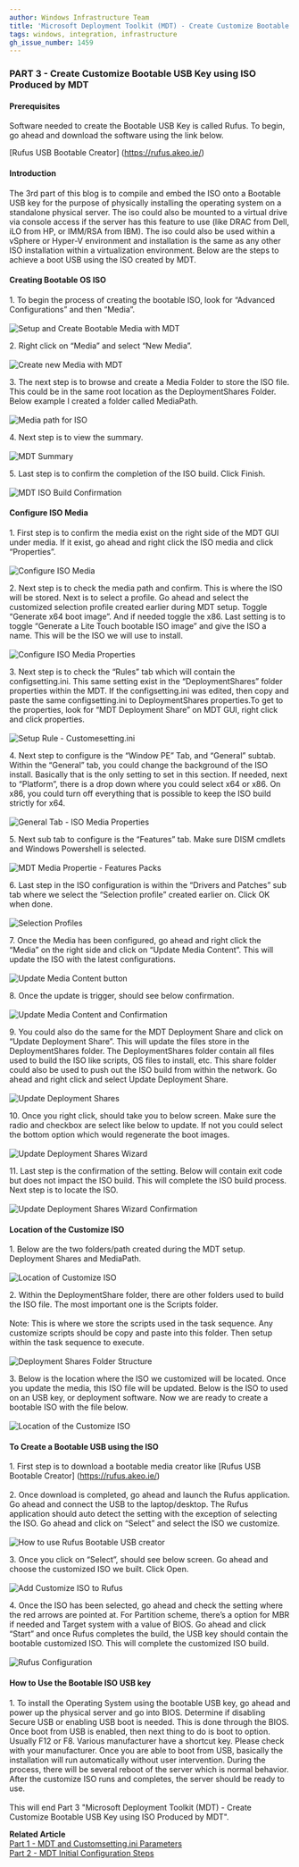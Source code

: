```yaml
---
author: Windows Infrastructure Team
title: 'Microsoft Deployment Toolkit (MDT) - Create Customize Bootable USB Key using ISO Produced by MDT'
tags: windows, integration, infrastructure
gh_issue_number: 1459
---
```


### PART 3 - Create Customize Bootable USB Key using ISO Produced by MDT ###

#### Prerequisites ####

Software needed to create the Bootable USB Key is called Rufus. To begin, go ahead and download the software using the link below. 

[Rufus USB Bootable Creator]
(https://rufus.akeo.ie/)

#### Introduction ####
The 3rd part of this blog is to compile and embed the ISO onto a Bootable USB key for the purpose of physically installing the operating system on a standalone physical server. The iso could also be mounted to a virtual drive via console access if the server has this feature to use (like DRAC from Dell, iLO from HP, or IMM/RSA from IBM). The iso could also be used within a vSphere or Hyper-V environment and installation is the same as any other ISO installation within a virtualization environment. Below are the steps to achieve a boot USB using the ISO created by MDT.

#### Creating Bootable OS ISO ####

1\. To begin the process of creating the bootable ISO, look for “Advanced Configurations” and then “Media”. <br><br>
<img src="/blog/201810/09/Microsoft-Deployment-Toolkit-Bootable-USB-Key/image49.png" alt="Setup and Create Bootable Media with MDT" />

2\. Right click on “Media” and select “New Media”.<br><br>
<img src="/blog/201810/09/Microsoft-Deployment-Toolkit-Bootable-USB-Key/image81.png" alt="Create new Media with MDT" />

3\. The next step is to browse and create a Media Folder to store the ISO file. This could be in the same root location as the DeploymentShares Folder. Below example I created a folder called MediaPath.<br><br>
<img src="/blog/201810/09/Microsoft-Deployment-Toolkit-Bootable-USB-Key/image15.png" alt="Media path for ISO" />

4\. Next step is to view the summary.<br><br>
<img src="/blog/201810/09/Microsoft-Deployment-Toolkit-Bootable-USB-Key/image34.png" alt="MDT Summary" />

5\. Last step is to confirm the completion of the ISO build. Click Finish.<br><br>
<img src="/blog/201810/09/Microsoft-Deployment-Toolkit-Bootable-USB-Key/image63.png" alt="MDT ISO Build Confirmation" />

#### Configure ISO Media ####
1\. First step is to confirm the media exist on the right side of the MDT GUI under media. If it exist, go ahead and right click the ISO media and click “Properties”.<br><br>
<img src="/blog/201810/09/Microsoft-Deployment-Toolkit-Bootable-USB-Key/image14.png" alt="Configure ISO Media" />

2\. Next step is to check the media path and confirm. This is where the ISO will be stored. Next is to select a profile. Go ahead and select the customized selection profile created earlier during MDT setup. Toggle “Generate x64 boot image”. And if needed toggle the x86. Last setting is to toggle “Generate a Lite Touch bootable ISO image” and give the ISO a name. This will be the ISO we will use to install.<br><br>
<img src="/blog/201810/09/Microsoft-Deployment-Toolkit-Bootable-USB-Key/image29.png" alt="Configure ISO Media Properties" />

3\. Next step is to check the “Rules” tab which will contain the configsetting.ini. This same setting exist in the “DeploymentShares” folder properties within the MDT. If the configsetting.ini was edited, then copy and paste the same configsetting.ini to DeploymentShares properties.To get to the properties, look for “MDT Deployment Share” on MDT GUI, right click and click properties.<br><br>
<img src="/blog/201810/09/Microsoft-Deployment-Toolkit-Bootable-USB-Key/image54.png" alt="Setup Rule - Customesetting.ini" />

4\. Next step to configure is the “Window PE” Tab, and “General” subtab. Within the “General” tab, you could change the background of the ISO install. Basically that is the only setting to set in this section. If needed, next to “Platform”, there is a drop down where you could select x64 or x86. On x86, you could turn off everything that is possible to keep the ISO build strictly for x64.<br><br>
<img src="/blog/201810/09/Microsoft-Deployment-Toolkit-Bootable-USB-Key/image37.png" alt="General Tab - ISO Media Properties" />

5\. Next sub tab to configure is the “Features” tab. Make sure DISM cmdlets and Windows Powershell is selected.<br><br>
<img src="/blog/201810/09/Microsoft-Deployment-Toolkit-Bootable-USB-Key/image84.png" alt="MDT Media Propertie - Features Packs" />

6\. Last step in the ISO configuration is within the “Drivers and Patches” sub tab where we select the “Selection profile” created earlier on. Click OK when done.<br><br>
<img src="/blog/201810/09/Microsoft-Deployment-Toolkit-Bootable-USB-Key/image47.png" alt="Selection Profiles" />

7\. Once the Media has been configured, go ahead and right click the “Media” on the right side and click on “Update Media Content”. This will update the ISO with the latest configurations.<br><br>
<img src="/blog/201810/09/Microsoft-Deployment-Toolkit-Bootable-USB-Key/image35.png" alt="Update Media Content button" />

8\. Once the update is trigger, should see below confirmation.<br><br>
<img src="/blog/201810/09/Microsoft-Deployment-Toolkit-Bootable-USB-Key/image36.png" alt="Update Media Content and Confirmation" />

9\. You could also do the same for the MDT Deployment Share and click on “Update Deployment Share”. This will update the files store in the DeploymentShares folder. The DeploymentShares folder contain all files used to build the ISO like scripts, OS files to install, etc. This share folder could also be used to push out the ISO build from within the network. Go ahead and right click and select Update Deployment Share.<br><br>
<img src="/blog/201810/09/Microsoft-Deployment-Toolkit-Bootable-USB-Key/image80.png" alt="Update Deployment Shares" />

10\. Once you right click, should take you to below screen. Make sure the radio and checkbox are select like below to update. If not you could select the bottom option which would regenerate the boot images.<br><br>
<img src="/blog/201810/09/Microsoft-Deployment-Toolkit-Bootable-USB-Key/image53.png" alt="Update Deployment Shares Wizard" />

11\. Last step is the confirmation of the setting. Below will contain exit code but does not impact the ISO build. This will complete the ISO build process. Next step is to locate the ISO. <br><br>
<img src="/blog/201810/09/Microsoft-Deployment-Toolkit-Bootable-USB-Key/image1.png" alt="Update Deployment Shares Wizard Confirmation" />

#### Location of the Customize ISO ####
1\. Below are the two folders/path created during the MDT setup. Deployment Shares and MediaPath.<br><br>
<img src="/blog/201810/09/Microsoft-Deployment-Toolkit-Bootable-USB-Key/image11.png" alt="Location of Customize ISO" />

2\. Within the DeploymentShare folder, there are other folders used to build the ISO file. The most important one is the Scripts folder. <br><br>
Note: This is where we store the scripts used in the task sequence. Any customize scripts should be copy and paste into this folder. Then setup within the task sequence to execute. <br><br>
<img src="/blog/201810/09/Microsoft-Deployment-Toolkit-Bootable-USB-Key/image62.png" alt="Deployment Shares Folder Structure" />

3\. Below is the location where the ISO we customized will be located. Once you update the media, this ISO file will be updated. Below is the ISO to used on an USB key, or deployment software. Now we are ready to create a bootable ISO with the file below.<br><br>
<img src="/blog/201810/09/Microsoft-Deployment-Toolkit-Bootable-USB-Key/image59.png" alt="Location of the Customize ISO" />

#### To Create a Bootable USB using the ISO ####
1\. First step is to download a bootable media creator like [Rufus USB Bootable Creator] (https://rufus.akeo.ie/)<br><br>
2\. Once download is completed, go ahead and launch the Rufus application. Go ahead and connect the USB to the laptop/desktop. The Rufus application should auto detect the setting with the exception of selecting the ISO. Go ahead and click on “Select” and select the ISO we customize.<br><br>
<img src="/blog/201810/09/Microsoft-Deployment-Toolkit-Bootable-USB-Key/image24.png" alt="How to use Rufus Bootable USB creator" />

3\. Once you click on “Select”, should see below screen. Go ahead and choose the customized ISO we built. Click Open.<br><br>
<img src="/blog/201810/09/Microsoft-Deployment-Toolkit-Bootable-USB-Key/image68.png" alt="Add Customize ISO to Rufus" />

4\. Once the ISO has been selected, go ahead and check the setting where the red arrows are pointed at. For Partition scheme, there’s a option for MBR if needed and Target system with a value of BIOS. Go ahead and click “Start” and once Rufus completes the build, the USB key should contain the bootable customized ISO. This will complete the customized ISO build.<br><br>
<img src="/blog/201810/09/Microsoft-Deployment-Toolkit-Bootable-USB-Key/image41.png" alt="Rufus Configuration" />

#### How to Use the Bootable ISO USB key ####
1\. To install the Operating System using the bootable USB key, go ahead and power up the physical server and go into BIOS. Determine if disabling Secure USB or enabling USB boot is needed. This is done through the BIOS. Once boot from USB is enabled, then next thing to do is boot to option. Usually F12 or F8. Various manufacturer have a shortcut key. Please check with your manufacturer. Once you are able to boot from USB, basically the installation will run automatically without user intervention. During the process, there will be several reboot of the server which is normal behavior. After the customize ISO runs and completes, the server should be ready to use.<br><br>
This will end Part 3 "Microsoft Deployment Toolkit (MDT) - Create Customize Bootable USB Key using ISO Produced by MDT". <br>

**Related Article**<br>
<A href=/blog/2018/10/07/Microsoft-Deployment-Toolkit-Customsettingini.html.md>Part 1 - MDT and Customsetting.ini Parameters</a><br>
<A href=/blog/2018/10/08/Microsoft-Deployment-Toolkit-Initial-Configuration.html.md>Part 2 - MDT Initial Configuration Steps</a><br><br>
